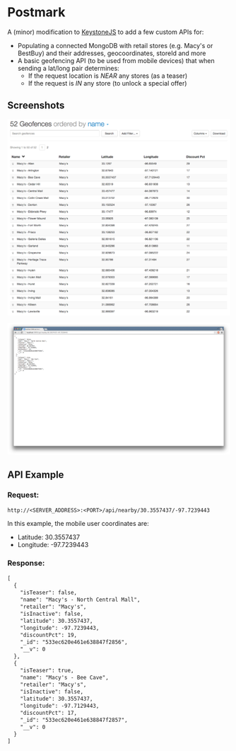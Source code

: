 Postmark
===================

A (minor) modification to [KeystoneJS](http://keystonejs.com/) to add a few custom APIs for:

* Populating a connected MongoDB with retail stores (e.g. Macy's or BestBuy) and their addresses, geocoordinates, storeId and more
* A basic geofencing API (to be used from mobile devices) that when sending a lat/long pair determines:
    - If the request location is _NEAR_ any stores (as a teaser)
    - If the request is _IN_ any store (to unlock a special offer)


Screenshots
-------------------

![Geofence Setup & UI](https://github.com/MasterXen/postmark/raw/master/images/Screen%20Shot%202014-04-07%20at%201.53.46%20PM.png)

![Example Request & Response](https://github.com/MasterXen/postmark/raw/master/images/Screen%20Shot%202014-04-07%20at%201.57.48%20PM.png)



API Example
-------------------

### Request:
    http://<SERVER_ADDRESS>:<PORT>/api/nearby/30.3557437/-97.7239443
    
In this example, the mobile user coordinates are:
* Latitude: 30.3557437
* Longitude: -97.7239443

### Response:
````
[
  {
    "isTeaser": false,
    "name": "Macy's - North Central Mall",
    "retailer": "Macy's",
    "isInactive": false,
    "latitude": 30.3557437,
    "longitude": -97.7239443,
    "discountPct": 19,
    "_id": "533ec620e461e638847f2856",
    "__v": 0
  },
  {
    "isTeaser": true,
    "name": "Macy's - Bee Cave",
    "retailer": "Macy's",
    "isInactive": false,
    "latitude": 30.3557437,
    "longitude": -97.7129443,
    "discountPct": 17,
    "_id": "533ec620e461e638847f2857",
    "__v": 0
  }
]
````
